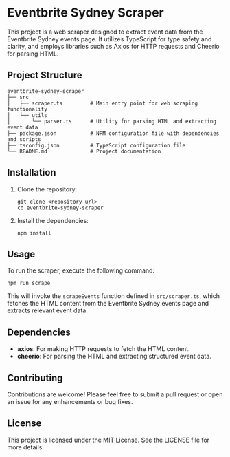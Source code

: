 # Eventbrite Sydney Scraper

This project is a web scraper designed to extract event data from the Eventbrite Sydney events page. It utilizes TypeScript for type safety and clarity, and employs libraries such as Axios for HTTP requests and Cheerio for parsing HTML.

## Project Structure

```
eventbrite-sydney-scraper
├── src
│   ├── scraper.ts         # Main entry point for web scraping functionality
│   └── utils
│       └── parser.ts      # Utility for parsing HTML and extracting event data
├── package.json           # NPM configuration file with dependencies and scripts
├── tsconfig.json          # TypeScript configuration file
└── README.md              # Project documentation
```

## Installation

1. Clone the repository:
   ```
   git clone <repository-url>
   cd eventbrite-sydney-scraper
   ```

2. Install the dependencies:
   ```
   npm install
   ```

## Usage

To run the scraper, execute the following command:
```
npm run scrape
```

This will invoke the `scrapeEvents` function defined in `src/scraper.ts`, which fetches the HTML content from the Eventbrite Sydney events page and extracts relevant event data.

## Dependencies

- **axios**: For making HTTP requests to fetch the HTML content.
- **cheerio**: For parsing the HTML and extracting structured event data.

## Contributing

Contributions are welcome! Please feel free to submit a pull request or open an issue for any enhancements or bug fixes.

## License

This project is licensed under the MIT License. See the LICENSE file for more details.